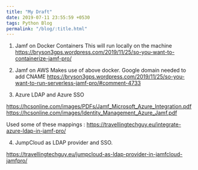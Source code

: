 ```yaml
---
title: "My Draft"
date: 2019-07-11 23:55:59 +0530
tags: Python Blog
permalink: "/blog/:title.html"
---
```


1. Jamf on Docker Containers
This will run locally on the machine
https://bryson3gps.wordpress.com/2019/11/25/so-you-want-to-containerize-jamf-pro/

2. Jamf on AWS
Makes use of above docker.
Google domain needed to add CNAME
https://bryson3gps.wordpress.com/2019/11/25/so-you-want-to-run-serverless-jamf-pro/#comment-4733

3. Azure LDAP and Azure SSO

https://hcsonline.com/images/PDFs/Jamf_Microsoft_Azure_Integration.pdf
https://hcsonline.com/images/Identity_Management_Azure_Jamf.pdf

Used some of these mappings : https://travellingtechguy.eu/integrate-azure-ldap-in-jamf-pro/

4. JumpCloud as LDAP provider and SSO.

https://travellingtechguy.eu/jumpcloud-as-ldap-provider-in-jamfcloud-jamfpro/
